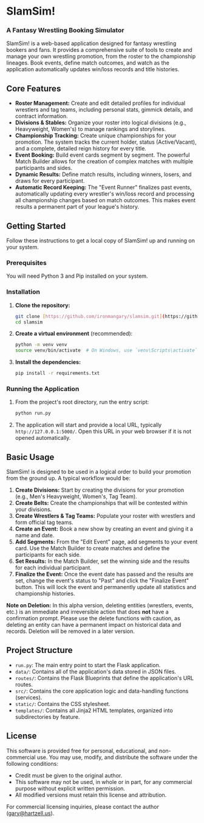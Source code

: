 # SlamSim!

### A Fantasy Wrestling Booking Simulator

SlamSim! is a web-based application designed for fantasy wrestling bookers and fans. It provides a comprehensive suite of tools to create and manage your own wrestling promotion, from the roster to the championship lineages. Book events, define match outcomes, and watch as the application automatically updates win/loss records and title histories.

## Core Features

* **Roster Management:** Create and edit detailed profiles for individual wrestlers and tag teams, including personal stats, gimmick details, and contract information.
* **Divisions & Stables:** Organize your roster into logical divisions (e.g., Heavyweight, Women's) to manage rankings and storylines.
* **Championship Tracking:** Create unique championships for your promotion. The system tracks the current holder, status (Active/Vacant), and a complete, detailed reign history for every title.
* **Event Booking:** Build event cards segment by segment. The powerful Match Builder allows for the creation of complex matches with multiple participants and sides.
* **Dynamic Results:** Define match results, including winners, losers, and draws for every participant.
* **Automatic Record Keeping:** The "Event Runner" finalizes past events, automatically updating every wrestler's win/loss record and processing all championship changes based on match outcomes. This makes event results a permanent part of your league's history.

## Getting Started

Follow these instructions to get a local copy of SlamSim! up and running on your system.

### Prerequisites

You will need Python 3 and Pip installed on your system.

### Installation

1.  **Clone the repository:**
    ```bash
    git clone [https://github.com/ironmangary/slamsim.git](https://github.com/ironmangary/slamsim.git)
    cd slamsim
    ```

2.  **Create a virtual environment** (recommended):
    ```bash
    python -m venv venv
    source venv/bin/activate  # On Windows, use `venv\Scripts\activate`
    ```

3.  **Install the dependencies:**
    ```bash
    pip install -r requirements.txt
    ```

### Running the Application

1.  From the project's root directory, run the entry script:
    ```bash
    python run.py
    ```
2.  The application will start and provide a local URL, typically `http://127.0.0.1:5000/`. Open this URL in your web browser if it is not opened automatically.

## Basic Usage

SlamSim! is designed to be used in a logical order to build your promotion from the ground up. A typical workflow would be:

1.  **Create Divisions:** Start by creating the divisions for your promotion (e.g., Men's Heavyweight, Women's, Tag Team).
2.  **Create Belts:** Create the championships that will be contested within your divisions.
3.  **Create Wrestlers & Tag Teams:** Populate your roster with wrestlers and form official tag teams.
4.  **Create an Event:** Book a new show by creating an event and giving it a name and date.
5.  **Add Segments:** From the "Edit Event" page, add segments to your event card. Use the Match Builder to create matches and define the participants for each side.
6.  **Set Results:** In the Match Builder, set the winning side and the results for each individual participant.
7.  **Finalize the Event:** Once the event date has passed and the results are set, change the event's status to "Past" and click the "Finalize Event" button. This will lock the event and permanently update all statistics and championship histories.

**Note on Deletion:** In this alpha version, deleting entities (wrestlers, events, etc.) is an immediate and irreversible action that does **not** have a confirmation prompt. Please use the delete functions with caution, as deleting an entity can have a permanent impact on historical data and records. Deletion will be removed in a later version.

## Project Structure

* `run.py`: The main entry point to start the Flask application.
* `data/`: Contains all of the application's data stored in JSON files.
* `routes/`: Contains the Flask Blueprints that define the application's URL routes.
* `src/`: Contains the core application logic and data-handling functions (services).
* `static/`: Contains the CSS stylesheet.
* `templates/`: Contains all Jinja2 HTML templates, organized into subdirectories by feature.

## License

This software is provided free for personal, educational, and non-commercial use. You may use, modify, and distribute the software under the following conditions:

-   Credit must be given to the original author.
-   This software may not be used, in whole or in part, for any commercial purpose without explicit written permission.
-   All modified versions must retain this license and attribution.

For commercial licensing inquiries, please contact the author (gary@hartzell.us).
